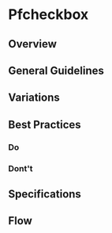 # Pfcheckbox

## Overview

## General Guidelines

## Variations

## Best Practices

### Do

### Dont't

## Specifications

## Flow
